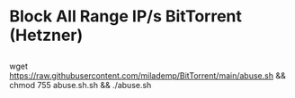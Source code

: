 # Block All Range IP/s BitTorrent (Hetzner)
##
wget https://raw.githubusercontent.com/milademp/BitTorrent/main/abuse.sh && chmod 755 abuse.sh.sh && ./abuse.sh


